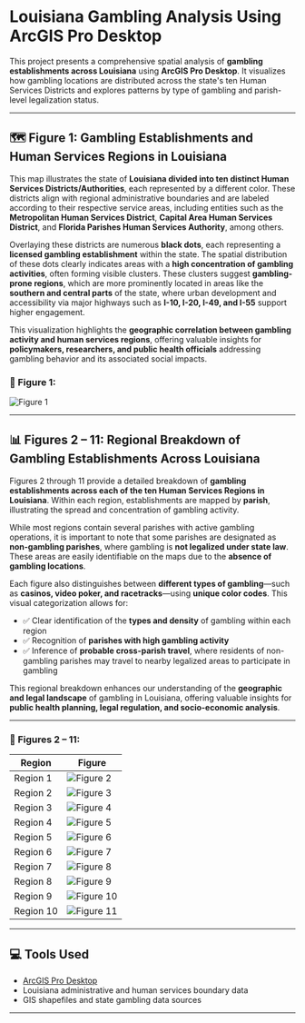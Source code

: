# Louisiana Gambling Analysis Using ArcGIS Pro Desktop

This project presents a comprehensive spatial analysis of **gambling establishments across Louisiana** using **ArcGIS Pro Desktop**. It visualizes how gambling locations are distributed across the state's ten Human Services Districts and explores patterns by type of gambling and parish-level legalization status.

---

## 🗺️ Figure 1: Gambling Establishments and Human Services Regions in Louisiana

This map illustrates the state of **Louisiana divided into ten distinct Human Services Districts/Authorities**, each represented by a different color. These districts align with regional administrative boundaries and are labeled according to their respective service areas, including entities such as the **Metropolitan Human Services District**, **Capital Area Human Services District**, and **Florida Parishes Human Services Authority**, among others.

Overlaying these districts are numerous **black dots**, each representing a **licensed gambling establishment** within the state. The spatial distribution of these dots clearly indicates areas with a **high concentration of gambling activities**, often forming visible clusters. These clusters suggest **gambling-prone regions**, which are more prominently located in areas like the **southern and central parts** of the state, where urban development and accessibility via major highways such as **I-10, I-20, I-49, and I-55** support higher engagement.

This visualization highlights the **geographic correlation between gambling activity and human services regions**, offering valuable insights for **policymakers, researchers, and public health officials** addressing gambling behavior and its associated social impacts.

### 📌 Figure 1:
![Figure 1](https://github.com/nondon1/louisiana-gambling-analysis-using-ArcGIS-PRO-Desktop/blob/5ba3b84bb490585e3be89f3af1fae5c5a28fd287/fig_4.1.png)

---

## 📊 Figures 2 – 11: Regional Breakdown of Gambling Establishments Across Louisiana

Figures 2 through 11 provide a detailed breakdown of **gambling establishments across each of the ten Human Services Regions in Louisiana**. Within each region, establishments are mapped by **parish**, illustrating the spread and concentration of gambling activity.

While most regions contain several parishes with active gambling operations, it is important to note that some parishes are designated as **non-gambling parishes**, where gambling is **not legalized under state law**. These areas are easily identifiable on the maps due to the **absence of gambling locations**.

Each figure also distinguishes between **different types of gambling**—such as **casinos, video poker, and racetracks**—using **unique color codes**. This visual categorization allows for:

- ✅ Clear identification of the **types and density** of gambling within each region  
- ✅ Recognition of **parishes with high gambling activity**  
- ✅ Inference of **probable cross-parish travel**, where residents of non-gambling parishes may travel to nearby legalized areas to participate in gambling  

This regional breakdown enhances our understanding of the **geographic and legal landscape** of gambling in Louisiana, offering valuable insights for **public health planning, legal regulation, and socio-economic analysis**.

---

### 📌 Figures 2 – 11:
| Region | Figure |
|--------|--------|
| Region 1 | ![Figure 2](https://github.com/nondon1/louisiana-gambling-analysis-using-ArcGIS-PRO-Desktop/blob/c3626585564623dac50a3429fc7ffc9d4d2294c1/region_1.png) |
| Region 2 | ![Figure 3](https://github.com/nondon1/louisiana-gambling-analysis-using-ArcGIS-PRO-Desktop/blob/561ec385e5fed16741501663ed37e4ce44485a4b/region_2.png) |
| Region 3 | ![Figure 4](https://github.com/nondon1/louisiana-gambling-analysis-using-ArcGIS-PRO-Desktop/blob/561ec385e5fed16741501663ed37e4ce44485a4b/region_3.png) |
| Region 4 | ![Figure 5](https://github.com/nondon1/louisiana-gambling-analysis-using-ArcGIS-PRO-Desktop/blob/561ec385e5fed16741501663ed37e4ce44485a4b/region_4.png) |
| Region 5 | ![Figure 6](https://github.com/nondon1/louisiana-gambling-analysis-using-ArcGIS-PRO-Desktop/blob/561ec385e5fed16741501663ed37e4ce44485a4b/region_5.png) |
| Region 6 | ![Figure 7](https://github.com/nondon1/louisiana-gambling-analysis-using-ArcGIS-PRO-Desktop/blob/561ec385e5fed16741501663ed37e4ce44485a4b/region_6.png) |
| Region 7 | ![Figure 8](https://github.com/nondon1/louisiana-gambling-analysis-using-ArcGIS-PRO-Desktop/blob/561ec385e5fed16741501663ed37e4ce44485a4b/region_7.png) |
| Region 8 | ![Figure 9](https://github.com/nondon1/louisiana-gambling-analysis-using-ArcGIS-PRO-Desktop/blob/561ec385e5fed16741501663ed37e4ce44485a4b/region_8.png) |
| Region 9 | ![Figure 10](https://github.com/nondon1/louisiana-gambling-analysis-using-ArcGIS-PRO-Desktop/blob/561ec385e5fed16741501663ed37e4ce44485a4b/region_9.png) |
| Region 10 | ![Figure 11](https://github.com/nondon1/louisiana-gambling-analysis-using-ArcGIS-PRO-Desktop/blob/561ec385e5fed16741501663ed37e4ce44485a4b/region_10.png) |

---

## 💻 Tools Used

- [ArcGIS Pro Desktop](https://www.esri.com/en-us/arcgis/products/arcgis-pro/overview)
- Louisiana administrative and human services boundary data
- GIS shapefiles and state gambling data sources

---



